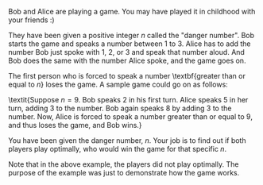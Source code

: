 

Bob and Alice are playing a game. You may have played it in childhood with your friends :)

They have been given a positive integer $n$ called the "danger number". Bob starts the game and speaks a number between $1$ to $3$. Alice has to add the number Bob just spoke with $1$, $2$, or $3$ and speak that number aloud. And Bob does the same with the number Alice spoke, and the game goes on.

The first person who is forced to speak a number \textbf{greater than or equal to $n$} loses the game. A sample game could go on as follows:

\textit{Suppose $n=9$. Bob speaks $2$ in his first turn. Alice speaks $5$ in her turn, adding $3$ to the number. Bob again speaks $8$ by adding $3$ to the number. Now, Alice is forced to speak a number greater than or equal to $9$, and thus loses the game, and Bob wins.}

You have been given the danger number, $n$. Your job is to find out if both players play optimally, who would win the game for that specific $n$.

Note that in the above example, the players did not play optimally. The purpose of the example was just to demonstrate how the game works.


